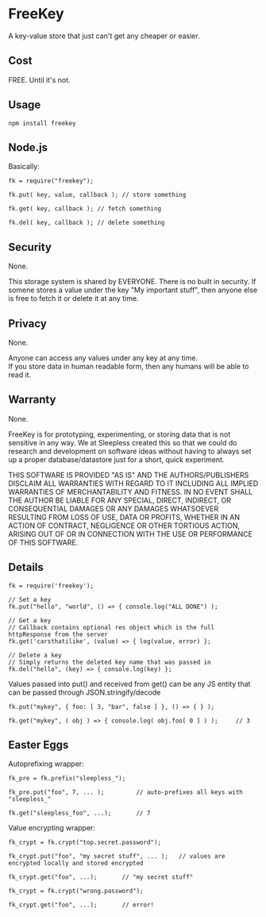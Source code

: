 

# FreeKey

A key-value store that just can't get any cheaper or easier.

## Cost

FREE. Until it's not.

## Usage

	npm install freekey

## Node.js

Basically:

	fk = require("freekey");

	fk.put( key, value, callback ); // store something

	fk.get( key, callback ); // fetch something

	fk.del( key, callback ); // delete something


## Security

None.

This storage system is shared by EVERYONE.
There is no built in security.
If somene stores a value under the key "My important stuff", then
anyone else is free to fetch it or delete it at any time.


## Privacy

None.

Anyone can access any values under any key at any time.  
If you store data in human readable form, then any humans will be able to read it.


## Warranty

None. 

FreeKey is for prototyping, experimenting, or storing data that is not sensitive in any way.
We at Sleepless created this so that we could do research and development on software ideas
without having to always set up a proper database/datastore just for a short, quick 
experiment.

THIS SOFTWARE IS PROVIDED "AS IS" AND THE AUTHORS/PUBLISHERS DISCLAIM ALL WARRANTIES WITH
REGARD TO IT INCLUDING ALL IMPLIED WARRANTIES OF MERCHANTABILITY AND FITNESS.
IN NO EVENT SHALL THE AUTHOR BE LIABLE FOR ANY SPECIAL, DIRECT, INDIRECT, OR CONSEQUENTIAL
DAMAGES OR ANY DAMAGES WHATSOEVER RESULTING FROM LOSS OF USE, DATA OR PROFITS, WHETHER IN
AN ACTION OF CONTRACT, NEGLIGENCE OR OTHER TORTIOUS ACTION, ARISING OUT OF OR IN
CONNECTION WITH THE USE OR PERFORMANCE OF THIS SOFTWARE.


## Details

	fk = require('freekey');

	// Set a key
	fk.put("hello", "world", () => { console.log("ALL DONE") );

	// Get a key
	// Callback contains optional res object which is the full httpResponse from the server
	fk.get('carsthatilike', (value) => { log(value, error) };

	// Delete a key
	// Simply returns the deleted key name that was passed in
	fk.del("hello", (key) => { console.log(key) };


Values passed into put() and received from get() can be any JS entity that can be passed through JSON.stringify/decode

	fk.put("mykey", { foo: [ 3, "bar", false ] }, () => { } );

	fk.get("mykey", ( obj ) => { console.log( obj.foo[ 0 ] ) );		// 3


## Easter Eggs


Autoprefixing wrapper:

	fk_pre = fk.prefix("sleepless_");

	fk_pre.put("foo", 7, ... );			// auto-prefixes all keys with "sleepless_"

	fk.get("sleepless_foo", ...);		// 7


Value encrypting wrapper:

	fk_crypt = fk.crypt("top.secret.password");

	fk_crypt.put("foo", "my secret stuff", ... );	// values are encrypted locally and stored encrypted

	fk_crypt.get("foo", ...);		// "my secret stuff"

	fk_crypt = fk.crypt("wrong.password");

	fk_crypt.get("foo", ...);		// error!

